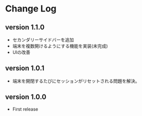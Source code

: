 # Change Log

## version 1.1.0

- セカンダリーサイドバーを追加
- 端末を複数開けるようにする機能を実装(未完成)
- UIの改善

## version 1.0.1

- 端末を開閉するたびにセッションがリセットされる問題を解決。

## version 1.0.0

- First release
